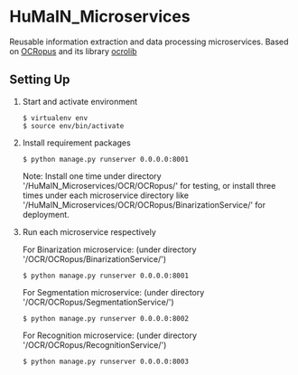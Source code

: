 # HuMaIN_Microservices
Reusable information extraction and data processing microservices. Based on [OCRopus](https://github.com/tmbdev/ocropy) and its library [ocrolib](https://github.com/tmbdev/ocropy/tree/master/ocrolib)

## Setting Up
1. Start and activate environment

	```
	$ virtualenv env
	$ source env/bin/activate
	```

2. Install requirement packages
	
	```
	$ python manage.py runserver 0.0.0.0:8001
	```
	Note: Install one time under directory '/HuMaIN_Microservices/OCR/OCRopus/' for testing, or install three times under each 	microservice directory like '/HuMaIN_Microservices/OCR/OCRopus/BinarizationService/' for deployment.

3. Run each microservice respectively

	For Binarization microservice: (under directory '/OCR/OCRopus/BinarizationService/')
	```
	$ python manage.py runserver 0.0.0.0:8001
	```
	For Segmentation microservice: (under directory '/OCR/OCRopus/SegmentationService/')
	```
	$ python manage.py runserver 0.0.0.0:8002
	```
	For Recognition microservice:  (under directory '/OCR/OCRopus/RecognitionService/')
	```
	$ python manage.py runserver 0.0.0.0:8003
	```
